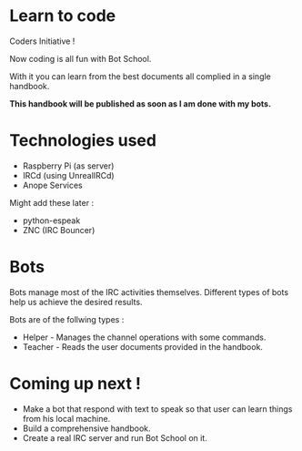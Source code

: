 Learn to code 
====================

Coders Initiative !

Now coding is all fun with Bot School.

With it you can learn from the best documents all complied in a single
handbook.

**This handbook will be published as soon as I am done with my bots.**


Technologies used
====================

+ Raspberry Pi (as server)
+ IRCd (using UnrealIRCd)
+ Anope Services

Might add these later :

+ python-espeak
+ ZNC (IRC Bouncer)


Bots
====================

Bots manage most of the IRC activities themselves.
Different types of bots help us achieve the desired results.

Bots are of the follwing types :

+ Helper  - Manages the channel operations with some commands.
+ Teacher - Reads the user documents provided in the handbook.


Coming up next !
====================

+ Make a bot that respond with text to speak so that user can learn
  things from his local machine.
+ Build a comprehensive handbook.
+ Create a real IRC server and run Bot School on it.
